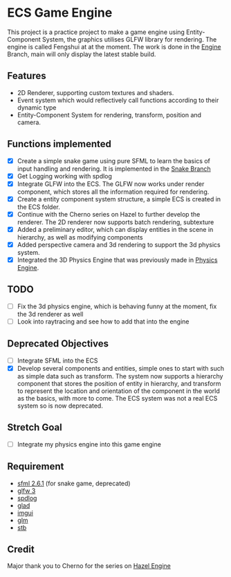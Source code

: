 # ECS Game Engine

This project is a practice project to make a game engine using Entity-Component System, the graphics utilises GLFW library for rendering. The engine is called Fengshui at at the moment. The work is done in the [Engine](https://github.com/Copper76/GameEngine/tree/Engine) Branch, main will only display the latest stable build.

## Features
- 2D Renderer, supporting custom textures and shaders.
- Event system which would reflectively call functions according to their dynamic type
- Entity-Component System for rendering, transform, position and camera.

## Functions implemented
- [X] Create a simple snake game using pure SFML to learn the basics of input handling and rendering. It is implemented in the [Snake Branch](https://github.com/Copper76/GameEngine/tree/Snake)
- [X] Get Logging working with spdlog
- [X] Integrate GLFW into the ECS. The GLFW now works under render component, which stores all the information required for rendering.
- [X] Create a entity component system structure, a simple ECS is created in the ECS folder.
- [X] Continue with the Cherno series on Hazel to further develop the renderer. The 2D renderer now supports batch rendering, subtexture 
- [X] Added a preliminary editor, which can display entities in the scene in hierarchy, as well as modifying components
- [X] Added perspective camera and 3d rendering to support the 3d physics system.
- [X] Integrated the 3D Physics Engine that was previously made in [Physics Engine](https://github.com/Copper76/Physics-Engine). 

## TODO
- [ ] Fix the 3d physics engine, which is behaving funny at the moment, fix the 3d renderer as well
- [ ] Look into raytracing and see how to add that into the engine

## Deprecated Objectives
- [ ] Integrate SFML into the ECS
- [X] Develop several components and entities, simple ones to start with such as simple data such as transform. The system now supports a hierarchy component that stores the position of entity in hierarchy, and transform to represent the location and orientation of the component in the world as the basics, with more to come. The ECS system was not a real ECS system so is now deprecated.

## Stretch Goal
- [ ] Integrate my physics engine into this game engine

## Requirement
- [sfml 2.6.1](https://github.com/SFML/SFML) (for snake game, deprecated)
- [glfw 3](https://glfw.org)
- [spdlog](https://github.com/gabime/spdlog.git)
- [glad](https://glad.dav1d.de/)
- [imgui](https://github.com/ocornut/imgui.git)
- [glm](https://github.com/g-truc/glm.git)
- [stb](https://github.com/nothings/stb)

## Credit
Major thank you to Cherno for the series on [Hazel Engine](https://github.com/TheCherno/Hazel)
